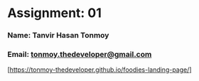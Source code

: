 # Assignment: 01
### Name: Tanvir Hasan Tonmoy
### Email: tonmoy.thedeveloper@gmail.com
[https://tonmoy-thedeveloper.github.io/foodies-landing-page/]